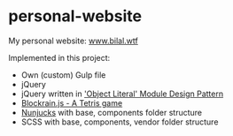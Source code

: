 # personal-website
My personal website: www.bilal.wtf

Implemented in this project:
* Own (custom) Gulp file
* jQuery
* jQuery written in ['Object Literal' Module Design Pattern](https://addyosmani.com/resources/essentialjsdesignpatterns/book/#modulepatternjavascript)
* [Blockrain.js - A Tetris game](https://github.com/Aerolab/blockrain.js)
* [Nunjucks](https://github.com/mozilla/nunjucks) with base, components folder structure
* SCSS with base, components, vendor folder structure
